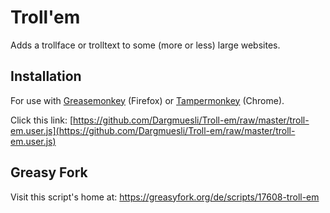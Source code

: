 # Troll'em
Adds a trollface or trolltext to some (more or less) large websites.

## Installation
For use with [Greasemonkey](https://addons.mozilla.org/de/firefox/addon/greasemonkey/) (Firefox) or [Tampermonkey](https://chrome.google.com/webstore/detail/tampermonkey/dhdgffkkebhmkfjojejmpbldmpobfkfo) (Chrome).

Click this link: [https://github.com/Dargmuesli/Troll-em/raw/master/troll-em.user.js](https://github.com/Dargmuesli/Troll-em/raw/master/troll-em.user.js)

## Greasy Fork
Visit this script's home at: <https://greasyfork.org/de/scripts/17608-troll-em>
